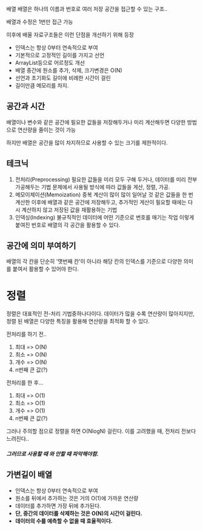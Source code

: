 

배열
배열은 하나의 이름과 번호로 여러 저장 공간을 접근할 수 있는 구조..

배열과 수정은 1번만 접근 가능

이후에 배울 자료구조들은 이런 단점을 개선하기 위해 등장
 - 인덱스는 항상 0부터 연속적으로 부여
 - 기본적으로 고정적인 길이를 가지고 선언
  - ArrayList등으로 어르정도 개선
 - 배열 중간에 원소를 추가, 삭제, 크기변경은 O(N)
 - 선언과 초기화도 길이에 비례한 시간이 걸린
 - 길이만큼 메모리를 차지.

## 공간과 시간
 배열이나 변수와 같은 공간에 필요한 값들을 저장해두거나 미리 계산해두면 다양한 방법으로 연산량을 줄이는 것이 가능

하지만 배열은 공간을 많이 차지하므로 사용할 수 있는 크기를 제한적이다.

## 테크닉
1. 전처리(Preprocessing)
 필요한 값들을 미리 모두 구해 두거나, 데이터를 미리 전부 가공해두는 기법
 문제에서 사용될 방식에 따라 값들을 게산, 정렬, 가공.
2. 메모이제이션(Memoization)
 중복 계산이 많이 많이 일어날 것 같은 값들을 한 번 계산한 이후에 배열과 같은 공간에 저장해두고, 추가적인 게산이 필요할 때에는 다시 계산하지 않고 저장된 값을 재활용하는 기법
3. 인덱싱(Indexing)
 불규칙적인 데이터에 어떤 기준으로 번호를 매기는 작업 이렇게 붙여진 번호로 배열의 각 공간을 활용할 수 있다.

## 공간에 의미 부여하기
배열의 각 칸을 단순히 '몃번째 칸'이 아니라 해당 칸의 인덱스를 기준으로 다양한 의미를 붙여서 활용할 수 있어야 한다.

# 정렬
정렬은 대표적인 전-처리 기법중하나다이다.
데이터가 많을 수록 연산량이 많아지지만,
정렬 된 배열은 다양한 특징을 활용해 연산량을 최적화 할 수 있다.

전처리를 하기 전..
1. 최대 => O(N)
2. 최소 => O(N)
3. 개수 => O(N)
4. n번째 큰 값(?)

전처리를 한 후...
1. 최대 => O(1)
2. 최소 => O(1)
3. 개수 => O(1)
4. n번째 큰 값(?)

그러나 주의할 점으로 정렬을 하면 O(NlogN) 걸린다.
이를 고려했을 때, 전처리 전보다 느려진다..

##### 그러므로 사용할 때 와 안할 때 파악해야함.

## 가변길이 배열
 - 인덱스는 항상 0부터 연속적으로 부여
 - 원소를 뒤에서 추가하는 것은 거의 O(1)에 가까운 연산량
 - 데이터를 추가하면 가장 뒤에 추가된다.
 - **단, 중간의 데이터를 삭제하는 것은 O(N)의 시간이 걸린다.**
 - **데이터의 수를 예측할 수 없을 때 효율적이다.**
